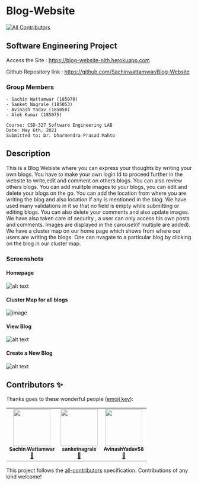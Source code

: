 # Blog-Website
<!-- ALL-CONTRIBUTORS-BADGE:START - Do not remove or modify this section -->
[![All Contributors](https://img.shields.io/badge/all_contributors-2-orange.svg?style=flat-square)](#contributors-)
<!-- ALL-CONTRIBUTORS-BADGE:END -->

## Software Engineering Project 

Access the Site        : https://blog-website-nith.herokuapp.com

Github Repository link : https://github.com/Sachinwattamwar/Blog-Website

### Group Members
    - Sachin Wattamwar (185070)
    - Sanket Nagrale (185053)
    - Avinash Yadav (185058)
    - Alok Kumar (185075)

    Course: CSD-327 Software Engineering LAB
    Date: May 6th, 2021
    Submitted to: Dr. Dharmendra Prasad Mahto

## Description
This is a Blog Webiste where you can express your thoughts by writing your own blogs. You have to make your own login Id to proceed further in the website to write,edit and comment on others blogs. You can also review others blogs. You can add mulitple images to your blogs, you can edit and delete your blogs on the go. You can add the location from where you are writing the blog and also location if any is mentioned in the blog. We have used many validations in it so that no field is empty while submitting or editing blogs.
You can also delete your comments and also update images. We have also taken care of security , a user can only access his own posts and comments. Images are displayed in the carousel(if multiple are added). We have a cluster map on our home page which shows from where our users are writing the blogs. One can nvagate to a particular blog by clicking on the blog in our cluster map.




### Screenshots

#### Homepage
 ![alt text](https://i.imgur.com/kMq70pu.png)
 
#### Cluster Map for all blogs
 ![image](https://user-images.githubusercontent.com/43489632/117299661-694e5200-ae96-11eb-8c81-a1d0ecbd451c.png)
 
#### View Blog
 ![alt text](https://i.imgur.com/LeJOmTg.png)
 
 #### Create a New Blog
 ![alt text](https://i.imgur.com/hozObHX.png)

## Contributors ✨

Thanks goes to these wonderful people ([emoji key](https://allcontributors.org/docs/en/emoji-key)):

<!-- ALL-CONTRIBUTORS-LIST:START - Do not remove or modify this section -->
<!-- prettier-ignore-start -->
<!-- markdownlint-disable -->
<table>
  <tr>
    <td align="center"><a href="https://github.com/Sachinwattamwar"><img src="https://avatars.githubusercontent.com/u/43489632?v=4?s=100" width="100px;" alt=""/><br /><sub><b>Sachin Wattamwar</b></sub></a><br /><a href="#design-Sachinwattamwar" title="Blogposts">📝</a></td>
    <td align="center"><a href="https://github.com/sanketnagrale"><img src="https://avatars.githubusercontent.com/u/61420551?v=4?s=100" width="100px;" alt=""/><br /><sub><b>sanketnagrale</b></sub></a><br /><a href="#blog-sanketnagrale" title="Design">🎨</a></td>
      <td align="center"><a href="https://github.com/AvinashYadav58"><img src="https://avatars.githubusercontent.com/u/61420551?v=4?s=100" width="100px;" alt=""/><br /><sub><b>AvinashYadav58</b></sub></a><br /><a href="#blog-AvinashYadav58" title="Design">🎨</a></td>
  </tr>
</table>

<!-- markdownlint-restore -->
<!-- prettier-ignore-end -->

<!-- ALL-CONTRIBUTORS-LIST:END -->

This project follows the [all-contributors](https://github.com/all-contributors/all-contributors) specification. Contributions of any kind welcome!
